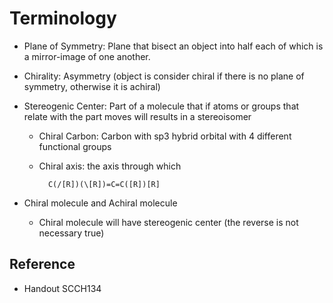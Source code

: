 # Terminology

* Plane of Symmetry: Plane that bisect an object into half each of which is a mirror-image of one another.

* Chirality: Asymmetry (object is consider chiral if there is no plane of symmetry, otherwise it is achiral)

* Stereogenic Center: Part of a molecule that if atoms or groups that relate with the part moves will results in a stereoisomer
  
  * Chiral Carbon: Carbon with sp3 hybrid orbital with 4 different functional groups
  
  * Chiral axis: the axis through which
    
    ````smiles
      C(/[R])(\[R])=C=C([R])[R]
    ````

* Chiral molecule and Achiral molecule
  
  * Chiral molecule will have stereogenic center (the reverse is not necessary true)

## Reference

* Handout SCCH134
